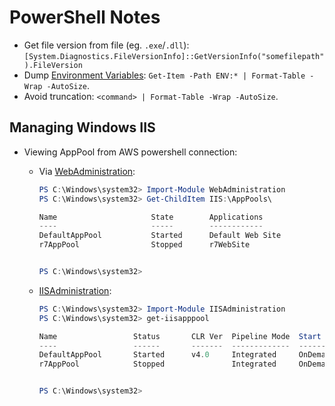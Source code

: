 PowerShell Notes
================

* Get file version from file (eg. `.exe`/`.dll`):
  `[System.Diagnostics.FileVersionInfo]::GetVersionInfo("somefilepath").FileVersion`
* Dump [Environment Variables]: `Get-Item -Path ENV:* | Format-Table -Wrap
  -AutoSize`.
* Avoid truncation: `<command> | Format-Table -Wrap -AutoSize`.

Managing Windows IIS
--------------------

* Viewing AppPool from AWS powershell connection:
    * Via [WebAdministration]:

      ```powershell
      PS C:\Windows\system32> Import-Module WebAdministration
      PS C:\Windows\system32> Get-ChildItem IIS:\AppPools\

      Name                     State        Applications
      ----                     -----        ------------
      DefaultAppPool           Started      Default Web Site
      r7AppPool                Stopped      r7WebSite


      PS C:\Windows\system32>
      ```

    * [IISAdministration]:

      ```powershell
      PS C:\Windows\system32> Import-Module IISAdministration
      PS C:\Windows\system32> get-iisapppool

      Name                 Status       CLR Ver  Pipeline Mode  Start Mode
      ----                 ------       -------  -------------  ----------
      DefaultAppPool       Started      v4.0     Integrated     OnDemand
      r7AppPool            Stopped               Integrated     OnDemand


      PS C:\Windows\system32>
      ```


[Environment Variables]: https://docs.microsoft.com/en-us/powershell/module/microsoft.powershell.core/about/about_environment_variables?view=powershell-7.2
[WebAdministration]: https://docs.microsoft.com/en-us/powershell/module/webadministration/?view=windowsserver2022-ps
[IISAdministration]:  https://docs.microsoft.com/en-us/powershell/module/iisadministration/?view=windowsserver2022-ps
